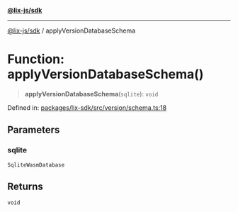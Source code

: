 [**@lix-js/sdk**](../README.md)

***

[@lix-js/sdk](../README.md) / applyVersionDatabaseSchema

# Function: applyVersionDatabaseSchema()

> **applyVersionDatabaseSchema**(`sqlite`): `void`

Defined in: [packages/lix-sdk/src/version/schema.ts:18](https://github.com/opral/monorepo/blob/b744c06f94e2e95227e07cc6016002a653e430d8/packages/lix-sdk/src/version/schema.ts#L18)

## Parameters

### sqlite

`SqliteWasmDatabase`

## Returns

`void`
